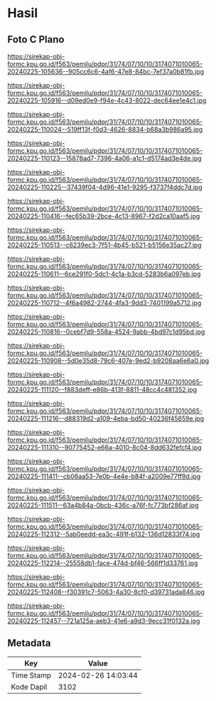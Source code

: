 # Hasil

## Foto C Plano

https://sirekap-obj-formc.kpu.go.id/f563/pemilu/pdpr/31/74/07/10/10/3174071010065-20240225-105636--905cc6c6-4af6-47e8-84bc-7ef37a0b81fb.jpg

https://sirekap-obj-formc.kpu.go.id/f563/pemilu/pdpr/31/74/07/10/10/3174071010065-20240225-105916--d09ed0e9-f94e-4c43-8022-dec64ee1e4c1.jpg

https://sirekap-obj-formc.kpu.go.id/f563/pemilu/pdpr/31/74/07/10/10/3174071010065-20240225-110024--519ff13f-f0d3-4626-8834-b68a3b986a95.jpg

https://sirekap-obj-formc.kpu.go.id/f563/pemilu/pdpr/31/74/07/10/10/3174071010065-20240225-110123--15878ad7-7396-4a06-a1c1-d5174ad3e4de.jpg

https://sirekap-obj-formc.kpu.go.id/f563/pemilu/pdpr/31/74/07/10/10/3174071010065-20240225-110225--37439f04-4d96-41e1-9295-f3737f4ddc7d.jpg

https://sirekap-obj-formc.kpu.go.id/f563/pemilu/pdpr/31/74/07/10/10/3174071010065-20240225-110416--fec65b39-2bce-4c13-8967-f2d2ca10aaf5.jpg

https://sirekap-obj-formc.kpu.go.id/f563/pemilu/pdpr/31/74/07/10/10/3174071010065-20240225-110513--c6239ec3-7f51-4b45-b521-b5156e35ac27.jpg

https://sirekap-obj-formc.kpu.go.id/f563/pemilu/pdpr/31/74/07/10/10/3174071010065-20240225-110611--6ce291f0-5dc1-4c1a-b3cd-5283b6a097eb.jpg

https://sirekap-obj-formc.kpu.go.id/f563/pemilu/pdpr/31/74/07/10/10/3174071010065-20240225-110712--4f6a4982-2744-4fa3-9dd3-7401199a5712.jpg

https://sirekap-obj-formc.kpu.go.id/f563/pemilu/pdpr/31/74/07/10/10/3174071010065-20240225-110816--0cebf7d9-558a-4524-9abb-4bd97c1d95bd.jpg

https://sirekap-obj-formc.kpu.go.id/f563/pemilu/pdpr/31/74/07/10/10/3174071010065-20240225-110908--5d0e35d8-79c6-407e-9ed2-b9208aa6e6a0.jpg

https://sirekap-obj-formc.kpu.go.id/f563/pemilu/pdpr/31/74/07/10/10/3174071010065-20240225-111120--f883deff-e86b-413f-8811-48cc4c481352.jpg

https://sirekap-obj-formc.kpu.go.id/f563/pemilu/pdpr/31/74/07/10/10/3174071010065-20240225-111216--d88319d2-a109-4eba-bd50-40236f45659e.jpg

https://sirekap-obj-formc.kpu.go.id/f563/pemilu/pdpr/31/74/07/10/10/3174071010065-20240225-111310--90775452-e66a-4010-8c04-8dd632fefcf4.jpg

https://sirekap-obj-formc.kpu.go.id/f563/pemilu/pdpr/31/74/07/10/10/3174071010065-20240225-111411--cb06aa53-7e0b-4e4e-b84f-a2009e77ff9d.jpg

https://sirekap-obj-formc.kpu.go.id/f563/pemilu/pdpr/31/74/07/10/10/3174071010065-20240225-111511--63a4b84a-0bcb-436c-a76f-fc773bf286af.jpg

https://sirekap-obj-formc.kpu.go.id/f563/pemilu/pdpr/31/74/07/10/10/3174071010065-20240225-112312--5ab0eedd-ea3c-491f-b132-136d12833f74.jpg

https://sirekap-obj-formc.kpu.go.id/f563/pemilu/pdpr/31/74/07/10/10/3174071010065-20240225-112214--25558db1-face-474d-bf46-566ff1d33761.jpg

https://sirekap-obj-formc.kpu.go.id/f563/pemilu/pdpr/31/74/07/10/10/3174071010065-20240225-112408--f30391c7-5063-4a30-8cf0-d39731ada846.jpg

https://sirekap-obj-formc.kpu.go.id/f563/pemilu/pdpr/31/74/07/10/10/3174071010065-20240225-112457--721a125a-aeb3-41e6-a9d3-9ecc31f0132a.jpg


## Metadata

| Key        | Value               |
| ---------- | ------------------- |
| Time Stamp | 2024-02-26 14:03:44 |
| Kode Dapil | 3102                |



